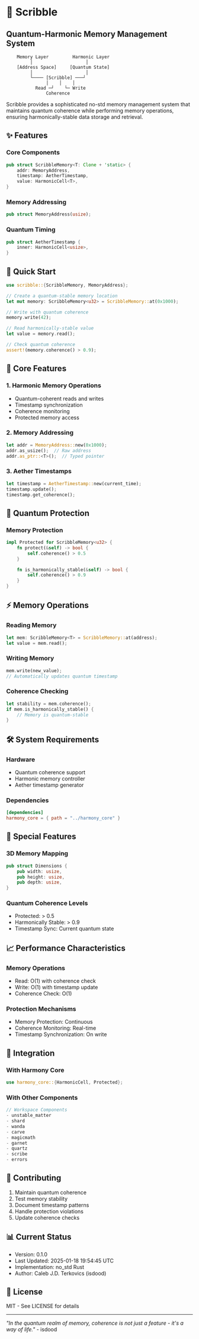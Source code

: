 # 📝 Scribble
## Quantum-Harmonic Memory Management System

```ascii
    Memory Layer         Harmonic Layer
         │                    │
    [Address Space]     [Quantum State]
         │                    │
         └──── [Scribble] ───┘
               │    │    │
           Read ─┘    └─ Write
               Coherence
```

Scribble provides a sophisticated no-std memory management system that maintains quantum coherence while performing memory operations, ensuring harmonically-stable data storage and retrieval.

## ✨ Features

### Core Components
```rust
pub struct ScribbleMemory<T: Clone + 'static> {
    addr: MemoryAddress,
    timestamp: AetherTimestamp,
    value: HarmonicCell<T>,
}
```

### Memory Addressing
```rust
pub struct MemoryAddress(usize);
```

### Quantum Timing
```rust
pub struct AetherTimestamp {
    inner: HarmonicCell<usize>,
}
```

## 🚀 Quick Start

```rust
use scribble::{ScribbleMemory, MemoryAddress};

// Create a quantum-stable memory location
let mut memory: ScribbleMemory<u32> = ScribbleMemory::at(0x1000);

// Write with quantum coherence
memory.write(42);

// Read harmonically-stable value
let value = memory.read();

// Check quantum coherence
assert!(memory.coherence() > 0.9);
```

## 🎯 Core Features

### 1. Harmonic Memory Operations
- Quantum-coherent reads and writes
- Timestamp synchronization
- Coherence monitoring
- Protected memory access

### 2. Memory Addressing
```rust
let addr = MemoryAddress::new(0x1000);
addr.as_usize();  // Raw address
addr.as_ptr::<T>();  // Typed pointer
```

### 3. Aether Timestamps
```rust
let timestamp = AetherTimestamp::new(current_time);
timestamp.update();
timestamp.get_coherence();
```

## 💫 Quantum Protection

### Memory Protection
```rust
impl Protected for ScribbleMemory<u32> {
    fn protect(&self) -> bool {
        self.coherence() > 0.5
    }

    fn is_harmonically_stable(&self) -> bool {
        self.coherence() > 0.9
    }
}
```

## ⚡ Memory Operations

### Reading Memory
```rust
let mem: ScribbleMemory<T> = ScribbleMemory::at(address);
let value = mem.read();
```

### Writing Memory
```rust
mem.write(new_value);
// Automatically updates quantum timestamp
```

### Coherence Checking
```rust
let stability = mem.coherence();
if mem.is_harmonically_stable() {
    // Memory is quantum-stable
}
```

## 🛠️ System Requirements

### Hardware
- Quantum coherence support
- Harmonic memory controller
- Aether timestamp generator

### Dependencies
```toml
[dependencies]
harmony_core = { path = "../harmony_core" }
```

## 🔮 Special Features

### 3D Memory Mapping
```rust
pub struct Dimensions {
    pub width: usize,
    pub height: usize,
    pub depth: usize,
}
```

### Quantum Coherence Levels
- Protected: > 0.5
- Harmonically Stable: > 0.9
- Timestamp Sync: Current quantum state

## 📈 Performance Characteristics

### Memory Operations
- Read: O(1) with coherence check
- Write: O(1) with timestamp update
- Coherence Check: O(1)

### Protection Mechanisms
- Memory Protection: Continuous
- Coherence Monitoring: Real-time
- Timestamp Synchronization: On write

## 🎨 Integration

### With Harmony Core
```rust
use harmony_core::{HarmonicCell, Protected};
```

### With Other Components
```rust
// Workspace Components
- unstable_matter
- shard
- wanda
- carve
- magicmath
- garnet
- quartz
- scribe
- errors
```

## 🤝 Contributing

1. Maintain quantum coherence
2. Test memory stability
3. Document timestamp patterns
4. Handle protection violations
5. Update coherence checks

## 📊 Current Status
- Version: 0.1.0
- Last Updated: 2025-01-18 19:54:45 UTC
- Implementation: no_std Rust
- Author: Caleb J.D. Terkovics (isdood)

## 📜 License
MIT - See LICENSE for details

---

*"In the quantum realm of memory, coherence is not just a feature - it's a way of life."* - isdood
